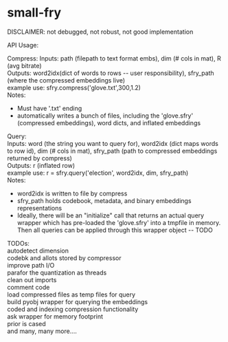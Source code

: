 # small-fry


DISCLAIMER: not debugged, not robust, not good implementation

API Usage:

Compress: 
Inputs: path (filepath to text format embs), dim (# cols in mat), R (avg bitrate) <br />
Outputs: word2idx(dict of words to rows -- user responsibility), sfry_path (where the compressed embeddings live) <br />
example use: sfry.compress('glove.txt',300,1.2)<br />
Notes: <br />
- Must have '.txt' ending <br />
- automatically writes a bunch of files, including the 'glove.sfry' (compressed embeddings), word dicts, and inflated embeddings <br />

Query: <br />
Inputs: word (the string you want to query for), word2idx (dict maps words to row id), dim (# cols in mat), sfry_path (path to compressed embeddings returned by compress)<br />
Outputs: r (inflated row)<br />
example use: r = sfry.query('election', word2idx, dim, sfry_path)<br />
Notes:<br />
- word2idx is written to file by compress <br />
- sfry_path holds codebook, metadata, and binary embeddings representations<br />
- Ideally, there will be an "initialize" call that returns an actual query wrapper which has pre-loaded the 'glove.sfry' into a tmpfile in memory. Then all queries can be applied through this wrapper object -- TODO<br />


TODOs:<br />
autodetect dimension<br />
codebk and allots stored by compressor<br />
improve path I/O<br />
parafor the quantization as threads<br />
clean out imports<br />
comment code<br />
load compressed files as temp files for query<br />
build pyobj wrapper for querying the embeddings<br />
coded and indexing compression functionality<br />
ask wrapper for memory footprint<br />
prior is cased<br />
and many, many more....<br />
